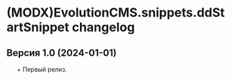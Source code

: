 # (MODX)EvolutionCMS.snippets.ddStartSnippet changelog


## Версия 1.0 (2024-01-01)

* \+ Первый релиз.


<link rel="stylesheet" type="text/css" href="https://raw.githack.com/DivanDesign/CSS.ddMarkdown/master/style.min.css" />
<style>ul{list-style:none;}</style>